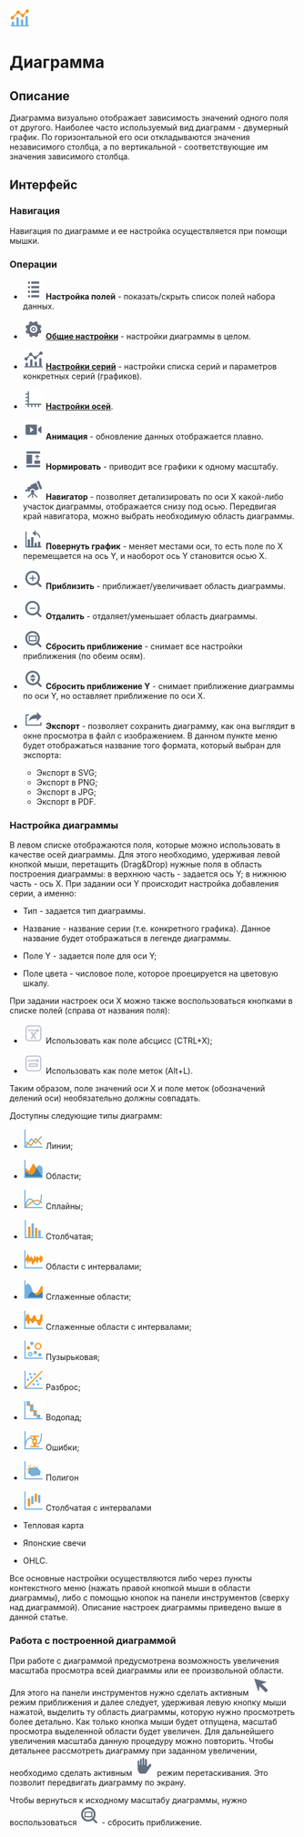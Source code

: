 ![](../../media/app/icons/view_types_18/view_types_default-01.svg)
# Диаграмма

## Описание

Диаграмма визуально отображает зависимость значений одного поля от другого. Наиболее часто используемый вид диаграмм - двумерный график. По горизонтальной его оси откладываются значения независимого столбца, а по вертикальной - соответствующие им значения зависимого столбца.


## Интерфейс

### Навигация

Навигация по диаграмме и ее настройка осуществляется при помощи мышки.

### Операции


*  ![](../../media/app/visualization/toolbar_18_148.svg) **Настройка полей** - показать/скрыть список полей набора данных.

*  ![](../../media/app/icons/toolbar_18/toolbar_18_1.svg) **[Общие настройки](../../app/visualization/chart/general_settings.md)** - настройки диаграммы в целом.

*  ![](../../media/app/visualization/toolbar_18_69.svg) **[Настройки серий](../../app/visualization/chart/series_settings.md)** - настройки списка серий и параметров конкретных серий (графиков).

*  ![](../../media/app/visualization/axis.svg) **[Настройки осей](../../app/visualization/chart/axis_settings.md)**.

*  ![](../../media/app/visualization/animation.svg) **Анимация** - обновление данных отображается плавно.

*  ![](../../media/app/visualization/normalize.svg) **Нормировать** - приводит все графики к одному масштабу.

*  ![](../../media/app/visualization/navigator.svg) **Навигатор** - позволяет детализировать по оси X какой-либо участок диаграммы, отображается снизу под осью. Передвигая край навигатора, можно выбрать необходимую область диаграммы.

*  ![](../../media/app/visualization/turn_the_graph.svg) **Повернуть график** - меняет местами оси, то есть поле по X перемещается на ось Y, и наоборот ось Y становится осью X.

*  ![](../../media/app/visualization/approach.svg) **Приблизить** - приближает/увеличивает область диаграммы.

*  ![](../../media/app/visualization/postpone.svg) **Отдалить** - отдаляет/уменьшает область диаграммы.

*  ![](../../media/app/visualization/reset_the_approach.svg) **Сбросить приближение** - снимает все настройки приближения (по обеим осям).

*  ![](../../media/app/visualization/reset_the_approach_y.svg) **Сбросить приближение Y** - снимает приближение диаграммы по оси Y, но оставляет приближение по оси X.

*  ![](../../media/app/icons/toolbar_18/toolbar_18_41.svg) **Экспорт** - позволяет сохранить диаграмму, как она выглядит в окне просмотра в файл с изображением. В данном пункте меню будет отображаться название того формата, который выбран для экспорта:
    * Экспорт в SVG;
    * Экспорт в PNG;
    * Экспорт в JPG;
    * Экспорт  в PDF.

### Настройка диаграммы

В левом списке отображаются поля, которые можно использовать в качестве осей диаграммы. Для этого необходимо, удерживая левой кнопкой мыши, перетащить (Drag&Drop) нужные поля в область построения диаграммы: в верхнюю часть - задается ось Y; в нижнюю часть - ось X. При задании оси Y происходит настройка добавления серии, а именно:

*  Тип - задается тип диаграммы.

*  Название - название серии (т.е. конкретного графика). Данное название будет отображаться в легенде диаграммы.

*  Поле Y - задается поле для оси Y;

*  Поле цвета - числовое поле, которое проецируется на цветовую шкалу.

При задании настроек оси X можно также воспользоваться кнопками в списке полей (справа от названия поля):

*  ![](../../media/app/visualization/chart/icon1.svg) Использовать как поле абсцисс (CTRL+X);

*  ![](../../media/app/visualization/chart/icon2.svg) Использовать как поле меток (Alt+L).

Таким образом, поле значений оси X и поле меток (обозначений делений оси) необязательно должны совпадать.

Доступны следующие типы диаграмм:

*  ![](../../media/app/visualization/cube/d1.svg) Линии;

*  ![](../../media/app/visualization/cube/d2.svg) Области;

*  ![](../../media/app/visualization/cube/d3.svg) Сплайны;

*  ![](../../media/app/visualization/cube/d4.svg) Столбчатая;

*  ![](../../media/app/visualization/cube/d7.svg) Области с интервалами;

*  ![](../../media/app/visualization/cube/d5.svg) Сглаженные области;

*  ![](../../media/app/visualization/cube/d8.svg) Сглаженные области с интервалами;

*  ![](../../media/app/visualization/cube/d9.svg) Пузырьковая;

*  ![](../../media/app/visualization/cube/d6.svg) Разброс;

*  ![](../../media/app/visualization/cube/d10.svg) Водопад;

*  ![](../../media/app/visualization/cube/d11.svg) Ошибки;

*  ![](../../media/app/visualization/cube/d12.svg) Полигон

*  ![](../../media/app/visualization/cube/d13.svg) Столбчатая с интервалами

*  Тепловая карта

*  Японские свечи

*  OHLC.

Все основные настройки осуществляются либо через пункты контекстного меню (нажать правой кнопкой мыши в области диаграммы), либо с помощью кнопок на панели инструментов (сверху над диаграммой). Описание настроек диаграммы приведено выше в данной статье.

### Работа с построенной диаграммой

При работе с диаграммой предусмотрена возможность увеличения масштаба просмотра всей диаграммы или ее произвольной области. Для этого на панели инструментов нужно сделать активным ![](../../media/app/visualization/toolbar_18_30.svg) режим приближения и далее следует, удерживая левую кнопку мыши нажатой, выделить ту область диаграммы, которую нужно просмотреть более детально. Как только кнопка мыши будет отпущена, масштаб просмотра выделенной области будет увеличен. Для дальнейшего увеличения масштаба данную процедуру можно повторить. Чтобы детальнее рассмотреть диаграмму при заданном увеличении, необходимо сделать активным ![](../../media/app/visualization/toolbar_18_32.svg) режим перетаскивания. Это позволит передвигать диаграмму по экрану.

Чтобы вернуться к исходному масштабу диаграммы, нужно воспользоваться ![](../../media/app/visualization/reset_the_approach.svg) - сбросить приближение.

